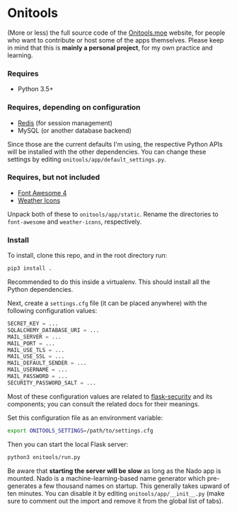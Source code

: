 # Onitools

(More or less) the full source code of the [Onitools.moe](https://onitools.moe/) website, for people who want to contribute or host some of the apps themselves. Please keep in mind that this is **mainly a personal project**, for my own practice and learning.

### Requires

* Python 3.5+

### Requires, depending on configuration

* [Redis](https://redis.io/) (for session management)
* MySQL (or another database backend)

Since those are the current defaults I'm using, the respective Python APIs will be installed with the other dependencies. You can change these settings by editing `onitools/app/default_settings.py`.

### Requires, but not included

* [Font Awesome 4](https://fontawesome.com/v4.7.0/)
* [Weather Icons](http://erikflowers.github.io/weather-icons/)

Unpack both of these to `onitools/app/static`. Rename the directories to `font-awesome` and `weather-icons`, respectively.

### Install

To install, clone this repo, and in the root directory run:

```bash
pip3 install .
```

Recommended to do this inside a virtualenv. This should install all the Python dependencies.

Next, create a `settings.cfg` file (it can be placed anywhere) with the following configuration values:

```python
SECRET_KEY = ...
SQLALCHEMY_DATABASE_URI = ...
MAIL_SERVER = ...
MAIL_PORT = ...
MAIL_USE_TLS = ...
MAIL_USE_SSL = ...
MAIL_DEFAULT_SENDER = ...
MAIL_USERNAME = ...
MAIL_PASSWORD = ...
SECURITY_PASSWORD_SALT = ...
```

Most of these configuration values are related to [flask-security](https://pythonhosted.org/Flask-Security/) and its components; you can consult the related docs for their meanings.

Set this configuration file as an environment variable:

```bash
export ONITOOLS_SETTINGS=/path/to/settings.cfg
```

Then you can start the local Flask server:

```bash
python3 onitools/run.py
```

Be aware that **starting the server will be slow** as long as the Nado app is mounted. Nado is a machine-learning-based name generator which pre-generates a few thousand names on startup. This generally takes upward of ten minutes. You can disable it by editing `onitools/app/__init__.py` (make sure to comment out the import and remove it from the global list of tabs).
